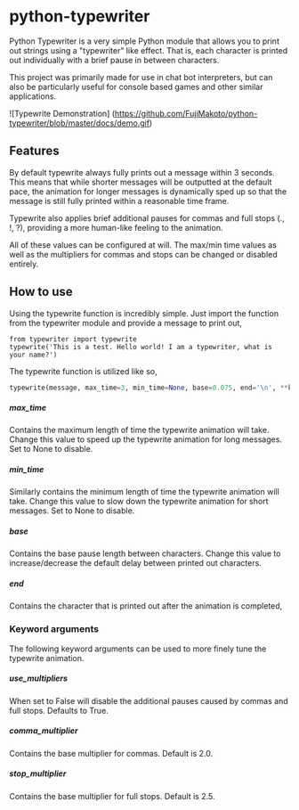 # python-typewriter
Python Typewriter is a very simple Python module that allows you to print out strings using a "typewriter" like effect. That is, each character is printed out individually with a brief pause in between characters.

This project was primarily made for use in chat bot interpreters, but can also be particularly useful for console based games and other similar applications.

![Typewrite Demonstration]
(https://github.com/FujiMakoto/python-typewriter/blob/master/docs/demo.gif)

## Features
By default typewrite always fully prints out a message within 3 seconds. This means that while shorter messages will be outputted at the default pace, the animation for longer messages is dynamically sped up so that the message is still fully printed within a reasonable time frame.

Typewrite also applies brief additional pauses for commas and full stops (., !, ?), providing a more human-like feeling to the animation.

All of these values can be configured at will. The max/min time values as well as the multipliers for commas and stops can be changed or disabled entirely.

## How to use
Using the typewrite function is incredibly simple. Just import the function from the typewriter module and provide a message to print out,
```
from typewriter import typewrite
typewrite('This is a test. Hello world! I am a typewriter, what is your name?')
```
The typewrite function is utilized like so,
```python
typewrite(message, max_time=3, min_time=None, base=0.075, end='\n', **kwargs)
```
##### max_time
Contains the maximum length of time the typewrite animation will take. Change this value to speed up the typewrite animation for long messages. Set to None to disable.

##### min_time
Similarly contains the minimum length of time the typewrite animation will take. Change this value to slow down the typewrite animation for short messages. Set to None to disable.

##### base
Contains the base pause length between characters. Change this value to increase/decrease the default delay between printed out characters.

##### end
Contains the character that is printed out after the animation is completed,

### Keyword arguments
The following keyword arguments can be used to more finely tune the typewrite animation.

##### use_multipliers
When set to False will disable the additional pauses caused by commas and full stops. Defaults to True.

##### comma_multiplier
Contains the base multiplier for commas. Default is 2.0.

##### stop_multiplier
Contains the base multiplier for full stops. Default is 2.5.
